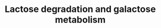 ---
annotations:
- id: PW:0001364
  parent: classic metabolic pathway
  type: Pathway Ontology
  value: lactose degradation pathway
- id: PW:0000042
  parent: classic metabolic pathway
  type: Pathway Ontology
  value: galactose metabolic pathway
authors:
- J.Heckman
- MaintBot
- Ddigles
- Egonw
- Khanspers
- DeSl
- Marvin M2
- Eweitz
citedin: ''
communities: []
description: Based on http://pathway.yeastgenome.org/biocyc/
last-edited: 2025-03-21
ndex: null
organisms:
- Saccharomyces cerevisiae
redirect_from:
- /index.php/Pathway:WP546
- /instance/WP546
- /instance/WP546_r138186
revision: r138186
schema-jsonld:
- '@context': https://schema.org/
  '@id': https://wikipathways.github.io/pathways/WP546.html
  '@type': Dataset
  creator:
    '@type': Organization
    name: WikiPathways
  description: Based on http://pathway.yeastgenome.org/biocyc/
  keywords:
  - ADP
  - ATP
  - Alpha-D-Galactose-1-Phosphate
  - GAL1
  - GAL10
  - GAL7
  - H2O
  - PGM1
  - PGM2
  - UDP-D-glucose
  - UDP-galactose
  - alpha-D-Galactose
  - beta-D-Glucose
  - glucose-1-phosphate (closed form)
  - glucose-6-phosphate
  - lactose
  license: CC0
  name: Lactose degradation and galactose metabolism
seo: CreativeWork
title: Lactose degradation and galactose metabolism
wpid: WP546
---